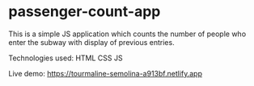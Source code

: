 # passenger-count-app
This is a simple JS application which counts the number of people who enter the subway with display of previous entries.

Technologies used:
HTML
CSS
JS

Live demo: https://tourmaline-semolina-a913bf.netlify.app